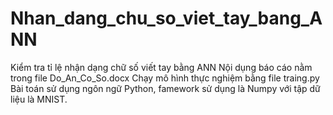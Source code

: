 # Nhan_dang_chu_so_viet_tay_bang_ANN
Kiểm tra tỉ lệ nhận dạng chữ số viết tay bằng ANN
Nội dụng báo cáo nằm trong file Do_An_Co_So.docx
Chạy mô hình thực nghiệm bằng file traing.py
Bài toán sử dụng ngôn ngữ Python, famework sử dụng là Numpy với tập dữ liệu là MNIST.
